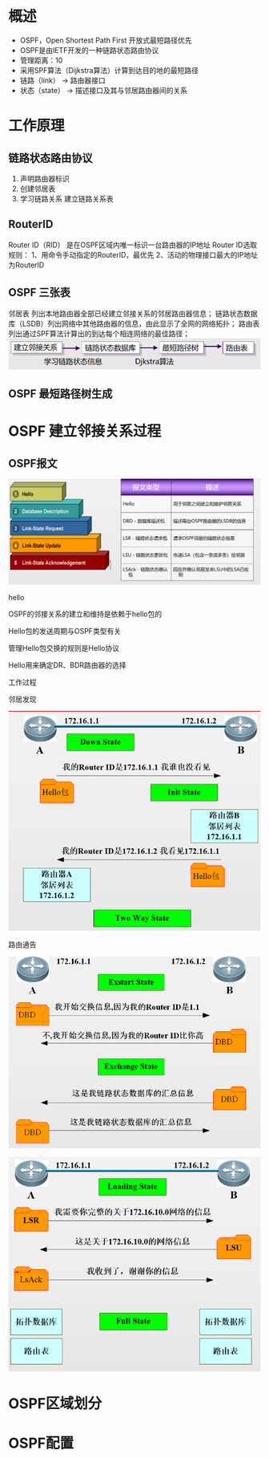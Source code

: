 # 概述

- OSPF，Open Shortest Path First 开放式最短路径优先
- OSPF是由IETF开发的一种链路状态路由协议
- 管理距离：10
- 采用SPF算法（Dijkstra算法）计算到达目的地的最短路径
- 链路（link） → 路由器接口
- 状态（state） → 描述接口及其与邻居路由器间的关系

# 工作原理

## 链路状态路由协议

1.  声明路由器标识
2.  创建邻居表
3.  学习链路关系 建立链路关系表

## RouterID

Router ID（RID）
是在OSPF区域内唯一标识一台路由器的IP地址
Router ID选取规则：
1、用命令手动指定的RouterID，最优先
2、活动的物理接口最大的IP地址为RouterID

## OSPF 三张表

邻居表
列出本地路由器全部已经建立邻接关系的邻居路由器信息；
链路状态数据库（LSDB）列出网络中其他路由器的信息，由此显示了全网的网络拓扑；
路由表
列出通过SPF算法计算出的到达每个相连网络的最佳路径；
![3e051055d8b235a9ff019284bb34a045.png](../../_resources/3e051055d8b235a9ff019284bb34a045.png)

## OSPF 最短路径树生成

# OSPF 建立邻接关系过程

## OSPF报文

![ec3b630af5ec4928cc6c98f06d6e4a54.png](../../_resources/ec3b630af5ec4928cc6c98f06d6e4a54.png)

hello

OSPF的邻接关系的建立和维持是依赖于hello包的

Hello包的发送周期与OSPF类型有关

管理Hello包交换的规则是Hello协议

Hello用来确定DR、BDR路由器的选择

工作过程

邻居发现

![66fe6d44a4c7469deb81377ff4b35119.png](../../_resources/66fe6d44a4c7469deb81377ff4b35119.png)

路由通告

![df50bca0b444c9f72008a4544da2fb0c.png](../../_resources/df50bca0b444c9f72008a4544da2fb0c.png)

![a00cda0f2e02a4f49502290b6ee2121c.png](../../_resources/a00cda0f2e02a4f49502290b6ee2121c.png)

# OSPF区域划分

# OSPF配置